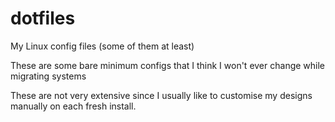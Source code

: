 # dotfiles
My Linux config files (some of them at least)

These are some bare minimum configs that I think I won't ever change while migrating systems

These are not very extensive since I usually like to customise my designs manually on each fresh install.
